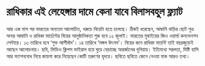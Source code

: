 # রাধিকার এই লেহেঙ্গার দামে কেনা যাবে বিলাসবহুল ফ্ল্যাট

আর এক মাস পর ভারতের অন্যতম আলোচিত, খরুচে বিয়েটা হতে চলেছে। ঠিকই ধরেছেন, আম্বানি বাড়ির ছোট পুত্র অনন্ত আম্বানি ও রাধিকা মার্চেন্টের বিয়ের আনুষ্ঠানিকতা শুরু হবে ১২ জুলাই। ভারতের মুম্বাইয়ের জিও ওয়ার্ল্ড কনভেনশন সেন্টারে। ১৩ তারিখে হবে ‘শুভ আশীর্বাদ’। ১৪ তারিখে ‘মঙ্গল উৎসব’। বিয়ের কনে রাধিকা মার্চেন্ট তাই বছরজুড়েই আছেন আলোচনায়। ছবি, ভিডিও ক্লিপস ভাইরাল হয়ে ঘুরে বেড়াচ্ছে অন্তর্জালের দুনিয়ায়। ইতিমধ্যে সরলতা, মিষ্টি হাসি আর ফ্যাশনবোধ নিয়ে জায়গা করে নিয়েছেন কোটি তরুণের হৃদয়ে। ছবিতে ছবিতে জেনে নেওয়া যাক আরও তথ্য।
